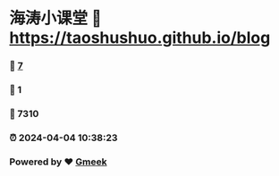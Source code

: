 # 海涛小课堂 :link: https://taoshushuo.github.io/blog 
### :page_facing_up: [7](https://taoshushuo.github.io/blog/tag.html) 
### :speech_balloon: 1 
### :hibiscus: 7310 
### :alarm_clock: 2024-04-04 10:38:23 
### Powered by :heart: [Gmeek](https://github.com/Meekdai/Gmeek)
